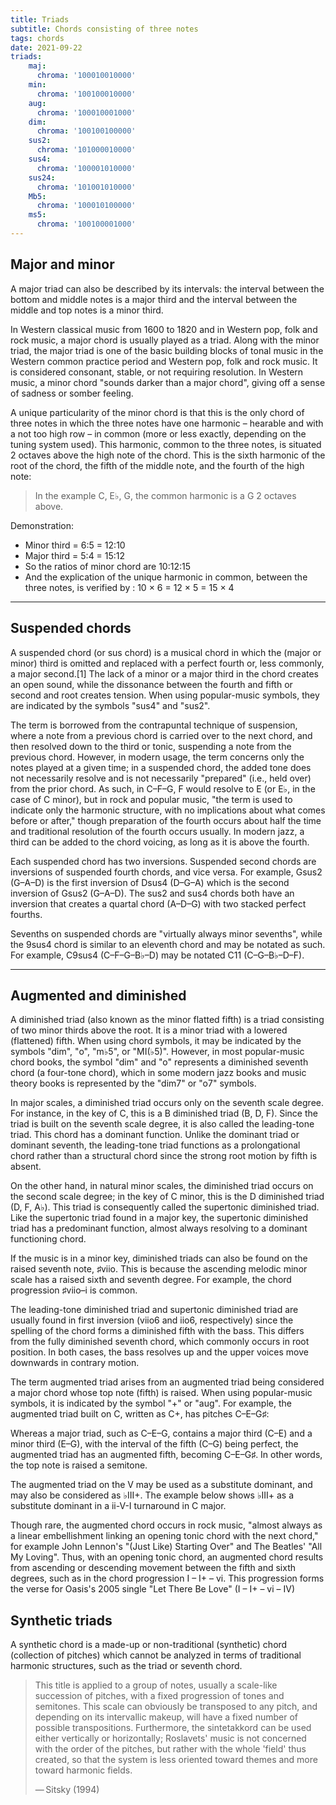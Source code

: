 ```yaml
---
title: Triads
subtitle: Chords consisting of three notes
tags: chords
date: 2021-09-22
triads:
    maj:  
      chroma: '100010010000'
    min:  
      chroma: '100100010000'
    aug:  
      chroma: '100010001000'
    dim:  
      chroma: '100100100000'
    sus2: 
      chroma: '101000010000'
    sus4: 
      chroma: '100001010000'
    sus24: 
      chroma: '101001010000'
    Mb5:  
      chroma: '100010100000'
    ms5:  
      chroma: '100100001000'
---
```


## Major and minor


<chroma-profile  v-bind="$frontmatter.triads.maj" />

A major triad can also be described by its intervals: the interval between the bottom and middle notes is a major third and the interval between the middle and top notes is a minor third.

In Western classical music from 1600 to 1820 and in Western pop, folk and rock music, a major chord is usually played as a triad. Along with the minor triad, the major triad is one of the basic building blocks of tonal music in the Western common practice period and Western pop, folk and rock music. It is considered consonant, stable, or not requiring resolution. In Western music, a minor chord "sounds darker than a major chord", giving off a sense of sadness or somber feeling.


<chroma-profile v-bind="$frontmatter.triads.min" />

A unique particularity of the minor chord is that this is the only chord of three notes in which the three notes have one harmonic – hearable and with a not too high row – in common (more or less exactly, depending on the tuning system used). This harmonic, common to the three notes, is situated 2 octaves above the high note of the chord. This is the sixth harmonic of the root of the chord, the fifth of the middle note, and the fourth of the high note:

>In the example C, E♭, G, the common harmonic is a G 2 octaves above.

Demonstration:

- Minor third = 6:5 = 12:10
- Major third = 5:4 = 15:12
- So the ratios of minor chord are 10:12:15
- And the explication of the unique harmonic in common, between the three notes, is verified by : 10 × 6 = 12 × 5 = 15 × 4

---

## Suspended chords

A suspended chord (or sus chord) is a musical chord in which the (major or minor) third is omitted and replaced with a perfect fourth or, less commonly, a major second.[1] The lack of a minor or a major third in the chord creates an open sound, while the dissonance between the fourth and fifth or second and root creates tension. When using popular-music symbols, they are indicated by the symbols "sus4" and "sus2".

The term is borrowed from the contrapuntal technique of suspension, where a note from a previous chord is carried over to the next chord, and then resolved down to the third or tonic, suspending a note from the previous chord. However, in modern usage, the term concerns only the notes played at a given time; in a suspended chord, the added tone does not necessarily resolve and is not necessarily "prepared" (i.e., held over) from the prior chord. As such, in C–F–G, F would resolve to E (or E♭, in the case of C minor), but in rock and popular music, "the term is used to indicate only the harmonic structure, with no implications about what comes before or after," though preparation of the fourth occurs about half the time and traditional resolution of the fourth occurs usually. In modern jazz, a third can be added to the chord voicing, as long as it is above the fourth.

Each suspended chord has two inversions. Suspended second chords are inversions of suspended fourth chords, and vice versa. For example, Gsus2 (G–A–D) is the first inversion of Dsus4 (D–G–A) which is the second inversion of Gsus2 (G–A–D). The sus2 and sus4 chords both have an inversion that creates a quartal chord (A–D–G) with two stacked perfect fourths.

Sevenths on suspended chords are "virtually always minor sevenths", while the 9sus4 chord is similar to an eleventh chord and may be notated as such. For example, C9sus4 (C–F–G–B♭–D) may be notated C11 (C–G–B♭–D–F). 

<chroma-profile  v-bind="$frontmatter.triads.sus2" />

<chroma-profile  v-bind="$frontmatter.triads.sus4" />

<chroma-profile  v-bind="$frontmatter.triads.sus24" />

---

## Augmented and diminished

<chroma-profile  v-bind="$frontmatter.triads.dim" />

A diminished triad (also known as the minor flatted fifth) is a triad consisting of two minor thirds above the root. It is a minor triad with a lowered (flattened) fifth. When using chord symbols, it may be indicated by the symbols "dim", "o", "m♭5", or "MI(♭5)". However, in most popular-music chord books, the symbol "dim" and "o" represents a diminished seventh chord (a four-tone chord), which in some modern jazz books and music theory books is represented by the "dim7" or "o7" symbols. 

In major scales, a diminished triad occurs only on the seventh scale degree. For instance, in the key of C, this is a B diminished triad (B, D, F). Since the triad is built on the seventh scale degree, it is also called the leading-tone triad. This chord has a dominant function. Unlike the dominant triad or dominant seventh, the leading-tone triad functions as a prolongational chord rather than a structural chord since the strong root motion by fifth is absent.

On the other hand, in natural minor scales, the diminished triad occurs on the second scale degree; in the key of C minor, this is the D diminished triad (D, F, A♭). This triad is consequently called the supertonic diminished triad. Like the supertonic triad found in a major key, the supertonic diminished triad has a predominant function, almost always resolving to a dominant functioning chord.

If the music is in a minor key, diminished triads can also be found on the raised seventh note, ♯viio. This is because the ascending melodic minor scale has a raised sixth and seventh degree. For example, the chord progression ♯viio–i is common.

The leading-tone diminished triad and supertonic diminished triad are usually found in first inversion (viio6 and iio6, respectively) since the spelling of the chord forms a diminished fifth with the bass. This differs from the fully diminished seventh chord, which commonly occurs in root position. In both cases, the bass resolves up and the upper voices move downwards in contrary motion.



<chroma-profile  v-bind="$frontmatter.triads.aug" />

The term augmented triad arises from an augmented triad being considered a major chord whose top note (fifth) is raised. When using popular-music symbols, it is indicated by the symbol "+" or "aug". For example, the augmented triad built on C, written as C+, has pitches C–E–G♯:

Whereas a major triad, such as C–E–G, contains a major third (C–E) and a minor third (E–G), with the interval of the fifth (C–G) being perfect, the augmented triad has an augmented fifth, becoming C–E–G♯. In other words, the top note is raised a semitone. 

The augmented triad on the V may be used as a substitute dominant, and may also be considered as ♭III+. The example below shows ♭III+ as a substitute dominant in a ii-V-I turnaround in C major.

Though rare, the augmented chord occurs in rock music, "almost always as a linear embellishment linking an opening tonic chord with the next chord," for example John Lennon's "(Just Like) Starting Over" and The Beatles' "All My Loving". Thus, with an opening tonic chord, an augmented chord results from ascending or descending movement between the fifth and sixth degrees, such as in the chord progression I – I+ – vi. This progression forms the verse for Oasis's 2005 single "Let There Be Love" (I – I+ – vi – IV) 

## Synthetic triads

A synthetic chord is a made-up or non-traditional (synthetic) chord (collection of pitches) which cannot be analyzed in terms of traditional harmonic structures, such as the triad or seventh chord. 

> This title is applied to a group of notes, usually a scale-like succession of pitches, with a fixed progression of tones and semitones. This scale can obviously be transposed to any pitch, and depending on its intervallic makeup, will have a fixed number of possible transpositions. Furthermore, the sintetakkord can be used either vertically or horizontally; Roslavets' music is not concerned with the order of the pitches, but rather with the whole 'field' thus created, so that the system is less oriented toward themes and more toward harmonic fields. 
>
> — Sitsky (1994)

<chroma-profile v-bind="$frontmatter.triads.Mb5" />

<chroma-profile  v-bind="$frontmatter.triads.ms5" />